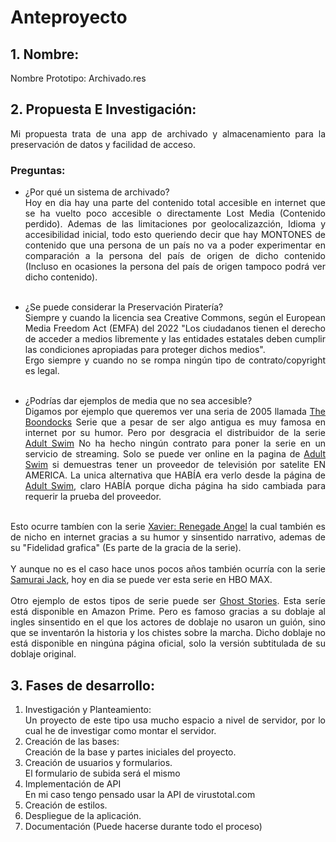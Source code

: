 <style>
    *{
        text-align: justify;
    }
</style>
# Anteproyecto
## 1. Nombre:
Nombre Prototipo: Archivado.res

## 2. Propuesta E Investigación:
Mi propuesta trata de una app de archivado y almacenamiento para la preservación de datos y facilidad de acceso.
### Preguntas:
 - ¿Por qué un sistema de archivado?<br>
Hoy en dia hay una parte del contenido total accesible en internet que se ha vuelto poco accesible o directamente Lost Media (Contenido perdido). Ademas de las limitaciones por geolocalizazción, Idioma y accesibilidad inicial, todo esto queriendo decir que hay MONTONES de contenido que una persona de un país no va a poder experimentar en comparación a la persona del país de origen de dicho contenido (Incluso en ocasiones la persona del país de origen tampoco podrá ver dicho contenido).
<br><br>

 - ¿Se puede considerar la Preservación Piratería?<br>
Siempre y cuando la licencia sea Creative Commons, según el European Media Freedom Act (EMFA) del 2022 "Los ciudadanos tienen el derecho de acceder a medios libremente y las entidades estatales deben cumplir las condiciones apropiadas para proteger dichos medios".<br>
Ergo siempre y cuando no se rompa ningún tipo de contrato/copyright es legal.
<br><br>

- ¿Podrías dar ejemplos de media que no sea accesible?<br>
Digamos por ejemplo que queremos ver una seria de 2005 llamada <a href=https://es.wikipedia.org/wiki/The_Boondocks>The Boondocks</a> Serie que a pesar de ser algo antigua es muy famosa en internet por su humor. Pero por desgracia el distribuidor de la serie <a href=https://es.wikipedia.org/wiki/Adult_Swim>Adult Swim</a> No ha hecho ningún contrato para poner la serie en un servicio de streaming. Solo se puede ver online en la pagina de <a href=https://es.wikipedia.org/wiki/Adult_Swim>Adult Swim</a> si demuestras tener un proveedor de televisión por satelite EN AMERICA. La unica alternativa que HABÍA era verlo desde la página de <a href=https://es.wikipedia.org/wiki/Adult_Swim>Adult Swim</a>, claro HABÍA porque dicha página ha sido cambiada para requerir la prueba del proveedor.<br>
<br>
Esto ocurre tambíen con la serie <a href=https://en.wikipedia.org/wiki/Xavier:_Renegade_Angel>Xavier: Renegade Angel</a> la cual también es de nicho en internet gracias a su humor y sinsentido narrativo, ademas de su "Fidelidad grafica" (Es parte de la gracia de la serie).<br>
<br>
Y aunque no es el caso hace unos pocos años también ocurría con la serie <a href=https://es.wikipedia.org/wiki/Samurai_Jack>Samurai Jack</a>, hoy en dia se puede ver esta serie en HBO MAX.<br>
<br>
Otro ejemplo de estos tipos de serie puede ser <a href=https://es.wikipedia.org/wiki/Gakk%C5%8D_no_Kaidan>Ghost Stories</a>. Esta seríe está disponible en Amazon Prime. Pero es famoso gracias a su doblaje al ingles sinsentido en el que los actores de doblaje no usaron un guión, sino que se inventarón la historia y los chistes sobre la marcha. Dicho doblaje no está disponible en ningúna página oficial, solo la versión subtitulada de su doblaje original.

## 3. Fases de desarrollo:
1. Investigación y Planteamiento:<br>
Un proyecto de este tipo usa mucho espacio a nivel de servidor, por lo cual he de investigar como montar el servidor.
2. Creación de las bases:<br>
Creación de la base y partes iniciales del proyecto.
3. Creación de usuarios y formularios.<br>
El formulario de subida será el mismo
4. Implementación de API<br>
En mi caso tengo pensado usar la API de virustotal.com
1. Creación de estilos.
2. Despliegue de la aplicación.
3. Documentación (Puede hacerse durante todo el proceso)